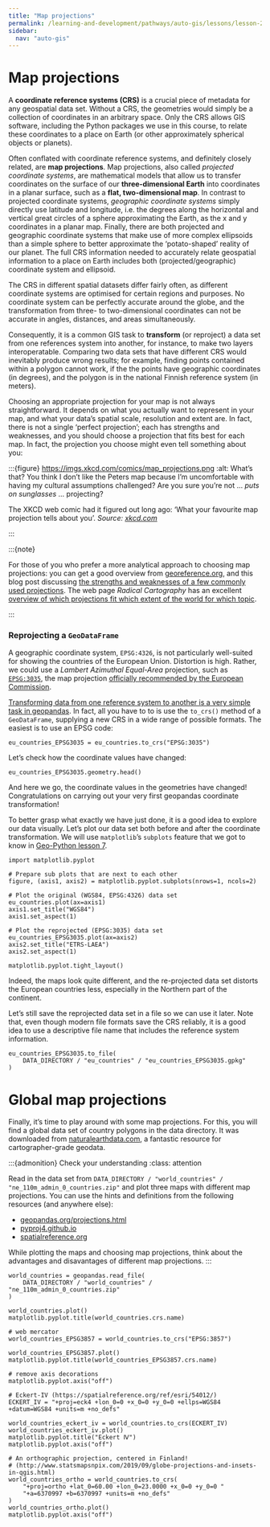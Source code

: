 ```yaml
---
title: "Map projections"
permalink: /learning-and-development/pathways/auto-gis/lessons/lesson-2/map-projections/
sidebar:
  nav: "auto-gis"
---
```



# Map projections

A **coordinate reference systems (CRS)** is a crucial piece of metadata for any
geospatial data set. Without a CRS, the geometries would simply be a collection
of coordinates in an arbitrary space. Only the CRS allows GIS software,
including the Python packages we use in this course, to relate these
coordinates to a place on Earth (or other approximately spherical objects or
planets).

Often conflated with coordinate reference systems, and definitely closely
related, are **map projections**. Map projections, also called *projected
coordinate systems*, are mathematical models that allow us to transfer
coordinates on the surface of our **three-dimensional Earth** into coordinates
in a planar surface, such as a **flat, two-dimensional map**. In contrast to
projected coordinate systems, *geographic coordinate systems* simply directly
use latitude and longitude, i.e. the degrees along the horizontal and vertical
great circles of a sphere approximating the Earth, as the x and y coordinates
in a planar map. Finally, there are both projected and geographic coordinate
systems that make use of more complex ellipsoids than a simple sphere to better
approximate the ‘potato-shaped’ reality of our planet. The full CRS information
needed to accurately relate geospatial information to a place on Earth includes
both (projected/geographic) coordinate system and ellipsoid.

The CRS in different spatial datasets differ fairly often, as different
coordinate systems are optimised for certain regions and purposes. No
coordinate system can be perfectly accurate around the globe, and the
transformation from three- to two-dimensional coordinates can not be accurate
in angles, distances, and areas simultaneously.

Consequently, it is a common GIS task to **transform** (or reproject) a data
set from one references system into another, for instance, to make two layers
interoperatable. Comparing two data sets that have different CRS would
inevitably produce wrong results; for example, finding points contained within
a polygon cannot work, if the the points have geographic coordinates (in
degrees), and the polygon is in the national Finnish reference system (in
meters).

Choosing an appropriate projection for your map is not always straightforward.
It depends on what you actually want to represent in your map, and what your
data’s spatial scale, resolution and extent are. In fact, there is not a single
‘perfect projection’; each has strengths and weaknesses, and you should choose
a projection that fits best for each map. In fact, the projection you choose
might even tell something about you:


:::{figure} https://imgs.xkcd.com/comics/map_projections.png
:alt: What’s that?  You think I don’t like the Peters map because I’m uncomfortable with having my cultural assumptions challenged? Are you sure you’re not ... *puts on sunglasses* ... projecting?

The XKCD web comic had it figured out long ago: ‘What your favourite map
projection tells about you’. *Source: [xkcd.com](https://xkcd.com/977)*

:::
    

:::{note}

For those of you who prefer a more analytical approach to choosing map
projections: you can get a good overview from
[georeference.org](http://www.georeference.org/doc/guide_to_selecting_map_projections.htm),
and this blog post discussing [the strengths and weaknesses of a few commonly
used projections](http://usersguidetotheuniverse.com/index.php/2011/03/03/whats-the-best-map-projection/).
The web page *Radical Cartography* has an excellent [overview of which
projections fit which extent of the world for which
topic](https://radicalcartography.net/projectionref.html).

:::




### Reprojecting a `GeoDataFrame` 

A geographic coordinate system, `EPSG:4326`, is not particularly well-suited
for showing the countries of the European Union. Distortion is high. Rather, we
could use a *Lambert Azimuthal Equal-Area* projection, such as
[`EPSG:3035`](https://spatialreference.org/ref/epsg/etrs89-etrs-laea/), the map
projection [officially recommended by the European
Commission](http://mapref.org/LinkedDocuments/MapProjectionsForEurope-EUR-20120.pdf).

[Transforming data from one reference system to another is a very simple task
in geopandas](http://geopandas.org/projections.html#re-projecting). In fact,
all you have to to is use the `to_crs()` method of a `GeoDataFrame`, supplying
a new CRS in a wide range of possible formats. The easiest is to use an EPSG
code:

```{code-cell}
eu_countries_EPSG3035 = eu_countries.to_crs("EPSG:3035")
```

Let’s check how the coordinate values have changed:

```{code-cell}
eu_countries_EPSG3035.geometry.head()
```

And here we go, the coordinate values in the geometries have changed!
Congratulations on carrying out your very first geopandas coordinate
transformation!

To better grasp what exactly we have just done, it is a good idea to explore
our data visually.  Let’s plot our data set both before and after the
coordinate transformation. We will use `matplotlib`’s `subplots` feature that
we got to know in [Geo-Python
lesson 7](https://geo-python-site.readthedocs.io/en/latest/notebooks/L7/advanced-plotting.html).


```{code-cell}
import matplotlib.pyplot

# Prepare sub plots that are next to each other
figure, (axis1, axis2) = matplotlib.pyplot.subplots(nrows=1, ncols=2)

# Plot the original (WGS84, EPSG:4326) data set
eu_countries.plot(ax=axis1)
axis1.set_title("WGS84")
axis1.set_aspect(1)

# Plot the reprojected (EPSG:3035) data set
eu_countries_EPSG3035.plot(ax=axis2)
axis2.set_title("ETRS-LAEA")
axis2.set_aspect(1)

matplotlib.pyplot.tight_layout()
```


Indeed, the maps look quite different, and the re-projected data set distorts
the European countries less, especially in the Northern part of the continent.

Let’s still save the reprojected data set in a file so we can use it later.
Note that, even though modern file formats save the CRS reliably, it is a good
idea to use a descriptive file name that includes the reference system
information.

```{code-cell}
eu_countries_EPSG3035.to_file(
    DATA_DIRECTORY / "eu_countries" / "eu_countries_EPSG3035.gpkg"
)
```




# Global map projections

Finally, it’s time to play around with some map projections. For this, you will
find a global data set of country polygons in the data directory. It was
downloaded from [naturalearthdata.com](https://naturalearthdata.com/), a
fantastic resource for cartographer-grade geodata.


:::{admonition} Check your understanding
:class: attention

Read in the data set from `DATA_DIRECTORY / "world_countries" /
"ne_110m_admin_0_countries.zip"` and plot three maps with different map
projections. You can use the hints and definitions from the following resources
(and anywhere else):

- [geopandas.org/projections.html](http://geopandas.org/projections.html)
- [pyproj4.github.io](https://pyproj4.github.io/pyproj/dev/api/crs.html)
- [spatialreference.org](https://spatialreference.org/)

While plotting the maps and choosing map projections, think about the
advantages and disavantages of different map projections.
:::


```{code-cell}
world_countries = geopandas.read_file(
    DATA_DIRECTORY / "world_countries" / "ne_110m_admin_0_countries.zip"
)
```

```{code-cell}
world_countries.plot()
matplotlib.pyplot.title(world_countries.crs.name)
```

```{code-cell}
# web mercator
world_countries_EPSG3857 = world_countries.to_crs("EPSG:3857")

world_countries_EPSG3857.plot()
matplotlib.pyplot.title(world_countries_EPSG3857.crs.name)

# remove axis decorations
matplotlib.pyplot.axis("off")
```

```{code-cell}
# Eckert-IV (https://spatialreference.org/ref/esri/54012/)
ECKERT_IV = "+proj=eck4 +lon_0=0 +x_0=0 +y_0=0 +ellps=WGS84 +datum=WGS84 +units=m +no_defs"

world_countries_eckert_iv = world_countries.to_crs(ECKERT_IV)
world_countries_eckert_iv.plot()
matplotlib.pyplot.title("Eckert Ⅳ")
matplotlib.pyplot.axis("off")
```

```{code-cell}
# An orthographic projection, centered in Finland!
# (http://www.statsmapsnpix.com/2019/09/globe-projections-and-insets-in-qgis.html)
world_countries_ortho = world_countries.to_crs(
    "+proj=ortho +lat_0=60.00 +lon_0=23.0000 +x_0=0 +y_0=0 "
    "+a=6370997 +b=6370997 +units=m +no_defs"
)
world_countries_ortho.plot()
matplotlib.pyplot.axis("off")
```
